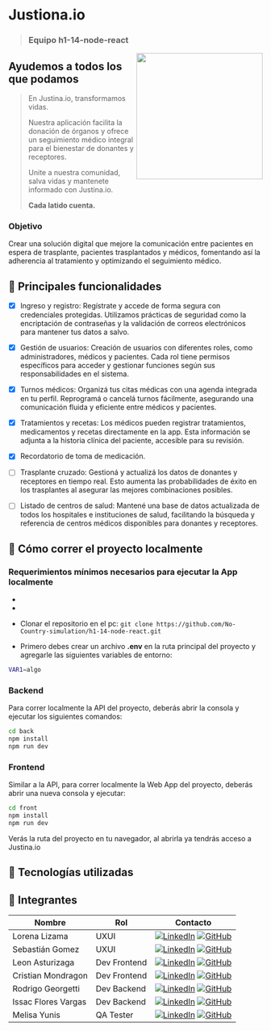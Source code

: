 # Justiona.io
> ### Equipo h1-14-node-react
<img align="right" width="250" height="250" src="https://github.com/user-attachments/assets/702f2c28-37a4-4aff-bc6f-9c4c4f05d777">

## Ayudemos a todos los que podamos

> En Justina.io, transformamos vidas.
> 
> Nuestra aplicación facilita la donación de órganos y ofrece un seguimiento médico integral para el bienestar de donantes y receptores.
> 
> Unite a nuestra comunidad, salva vidas y mantenete informado con Justina.io.
> 
> **Cada latido cuenta.**

### Objetivo
Crear una solución digital que mejore la comunicación entre pacientes en espera de trasplante, pacientes trasplantados y médicos, fomentando así la adherencia al tratamiento y optimizando el seguimiento médico.

## 🚀 Principales funcionalidades
- [x] Ingreso y registro: Regístrate y accede de forma segura con credenciales protegidas. Utilizamos prácticas de seguridad como la encriptación de contraseñas y la validación de correos electrónicos para mantener tus datos a salvo.
- [x] Gestión de usuarios: Creación de usuarios con diferentes roles, como administradores, médicos y pacientes. Cada rol tiene permisos específicos para acceder y gestionar funciones según sus responsabilidades en el sistema.
- [x] Turnos médicos: Organizá tus citas médicas con una agenda integrada en tu perfil. Reprogramá o cancelá turnos fácilmente, asegurando una comunicación fluida y eficiente entre médicos y pacientes.
- [x] Tratamientos y recetas: Los médicos pueden registrar tratamientos, medicamentos y recetas directamente en la app. Esta información se adjunta a la historia clínica del paciente, accesible para su revisión.
- [x] Recordatorio de toma de medicación.
- [ ] Trasplante cruzado: Gestioná y actualizá los datos de donantes y receptores en tiempo real. Esto aumenta las probabilidades de éxito en los trasplantes al asegurar las mejores combinaciones posibles.
- [ ] Listado de centros de salud: Mantené una base de datos actualizada de todos los hospitales e instituciones de salud, facilitando la búsqueda y referencia de centros médicos disponibles para donantes y receptores.


## 🚀 Cómo correr el proyecto localmente

### Requerimientos mínimos necesarios para ejecutar la App localmente
- 
- 

- Clonar el repositorio en el pc:
    `git clone https://github.com/No-Country-simulation/h1-14-node-react.git`

- Primero debes crear un archivo **.env** en la ruta principal del proyecto y agregarle las siguientes variables de entorno:
```sh
VAR1=algo
```

  ### Backend
Para correr localmente la API del proyecto, deberás abrir la consola y ejecutar los siguientes comandos:
 ```sh
cd back
npm install
npm run dev
```

  ### Frontend
Similar a la API, para correr localmente la Web App del proyecto, deberás abrir una nueva consola y ejecutar:
 ```sh
cd front
npm install
npm run dev
```

Verás la ruta del proyecto en tu navegador, al abrirla ya tendrás acceso a Justina.io 

## 🚀 Tecnologías utilizadas




## 🚀 Integrantes
| Nombre | Rol | Contacto |
| ------ | --- | --------------- |
| Lorena Lizama | UXUI | [![LinkedIn](https://img.shields.io/badge/linkedin%20-%230077B5.svg?style=for-the-badge&logo=linkedin&logoColor=white)](https://www.linkedin.com/in/lorenalizamag/) [![GitHub](https://img.shields.io/badge/github-%23121011.svg?style=for-the-badge&logo=github&logoColor=white)](https://github.com/LorenaLizama) |
| Sebastián Gomez | UXUI | [![LinkedIn](https://img.shields.io/badge/linkedin%20-%230077B5.svg?style=for-the-badge&logo=linkedin&logoColor=white)]() [![GitHub](https://img.shields.io/badge/github-%23121011.svg?style=for-the-badge&logo=github&logoColor=white)]() |
| Leon Asturizaga | Dev Frontend | [![LinkedIn](https://img.shields.io/badge/linkedin%20-%230077B5.svg?style=for-the-badge&logo=linkedin&logoColor=white)](https://www.linkedin.com/in/leon-asturizaga-94a80377/) [![GitHub](https://img.shields.io/badge/github-%23121011.svg?style=for-the-badge&logo=github&logoColor=white)](https://github.com/leonasturizaga) |
| Cristian Mondragon | Dev Frontend | [![LinkedIn](https://img.shields.io/badge/linkedin%20-%230077B5.svg?style=for-the-badge&logo=linkedin&logoColor=white)](https://www.linkedin.com/in/ccortesm/) [![GitHub](https://img.shields.io/badge/github-%23121011.svg?style=for-the-badge&logo=github&logoColor=white)](https://github.com/Cristiancm49) |
| Rodrigo Georgetti | Dev Backend | [![LinkedIn](https://img.shields.io/badge/linkedin%20-%230077B5.svg?style=for-the-badge&logo=linkedin&logoColor=white)](https://www.linkedin.com/in/rodrigo-georgetti/) [![GitHub](https://img.shields.io/badge/github-%23121011.svg?style=for-the-badge&logo=github&logoColor=white)](https://github.com/rodrigo-georgetti) |
| Issac Flores Vargas | Dev Backend | [![LinkedIn](https://img.shields.io/badge/linkedin%20-%230077B5.svg?style=for-the-badge&logo=linkedin&logoColor=white)](https://www.linkedin.com/in/isaacfloresv) [![GitHub](https://img.shields.io/badge/github-%23121011.svg?style=for-the-badge&logo=github&logoColor=white)](https://github.com/IsaacFloresv) |
| Melisa Yunis | QA Tester | [![LinkedIn](https://img.shields.io/badge/linkedin%20-%230077B5.svg?style=for-the-badge&logo=linkedin&logoColor=white)](https://www.linkedin.com/in/melisa-yunis/) [![GitHub](https://img.shields.io/badge/github-%23121011.svg?style=for-the-badge&logo=github&logoColor=white)](https://github.com/Melisayunis) |
